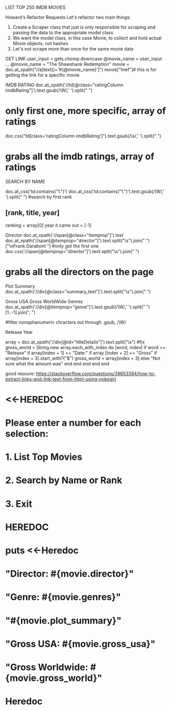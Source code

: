 LIST TOP 250 IMDB MOVIES

Howard's Refactor Requests
Let's refactor two main things:
1. Create a Scraper class that just is only responsible for scraping and passing the data to the appropriate model class
2. We want the model class, in this case Movie, to collect and hold actual Movie objects, not hashes
3. Let's not scrape more than once for the same movie data


GET LINK
user_input = gets.chomp.downcase
@movie_name = user_input
...
@movie_name = "The Shawshank Redemption"
movie = doc.at_xpath("//a[text()='#{@movie_name}']")
movie["href"]# this is for getting the link for a specific movie

IMDB RATING
doc.at_xpath('//td[@class="ratingColumn imdbRating"]').text.gsub(/\W/,' ').split(" ")
# only first one, more specific, array of ratings
doc.css("td[class='ratingColumn imdbRating']").text.gsub(/\s/,' ').split(" ")
# grabs all the imdb ratings, array of ratings

SEARCH BY NAME

doc.at_css('td:contains("1.")')
doc.at_css('td:contains("1.")').text.gsub(/\W/,' ').split(" ")
#search by first rank
## [rank, title, year]
ranking = array[0]
year it came out = [-1]

Director
doc.at_xpath('//span[@class="itemprop"]').text
doc.at_xpath('//span[@itemprop="director"]').text.split("\s").join(" ")
["\nFrank Darabont            "]
#only got the first one
doc.css('//span[@itemprop="director"]').text.split("\s").join(" ")
# grabs all the directors on the page

Plot Summary
doc.at_xpath('//div[@class="summary_text"]').text.split("\s").join(" ")

Gross USA
Gross WorldWide
Genres
doc.at_xpath('//div[@itemprop="genre"]').text.gsub(/\W/,' ').split(" ")[1..-1].join(", ")

#filter nonaphanumeric chracters out through .gsub, /\W/

Release Year

array = doc.at_xpath('//div[@id="titleDetails"]').text.split("\s")
#fix
gross_world = String.new
array.each_with_index do |word, index|
  if word == "Release"
    if array[index + 1] == "Date:"
      if array [index + 2] == "Gross"
        if array[index + 3].start_with?("$")
          gross_world = array[index + 3]
        else
          "Not sure what the amount was"
        end
      end
    end
  end
end


good resoure:
https://stackoverflow.com/questions/39653384/how-to-extract-links-and-link-text-from-html-using-nokogiri

# <<-HEREDOC
#
# Please enter a number for each selection:
# 1. List Top Movies
# 2. Search by Name or Rank
# 3. Exit
# HEREDOC
#
# puts <<-Heredoc
#  "Director: #{movie.director}"
#  "Genre: #{movie.genres}"
#  "#{movie.plot_summary}"
#  "Gross USA: #{movie.gross_usa}"
#  "Gross Worldwide: #{movie.gross_world}"
# Heredoc
